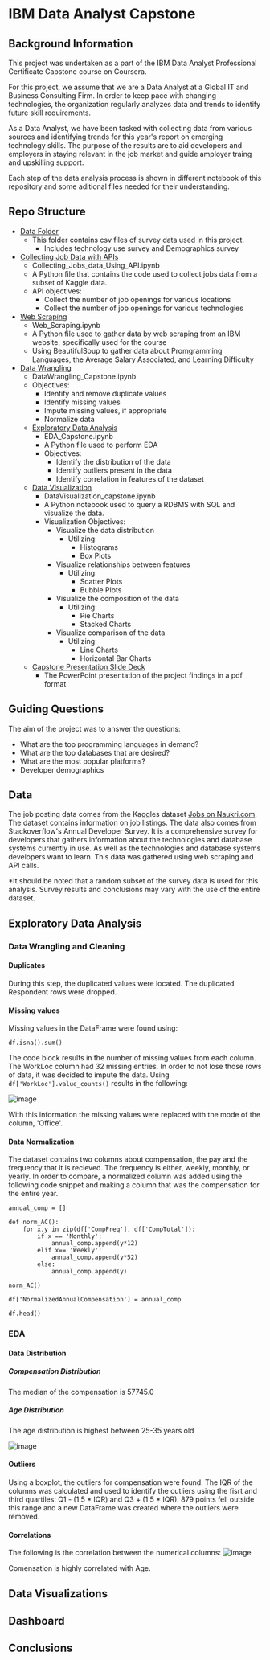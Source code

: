 # IBM Data Analyst Capstone

## Background Information
This project was undertaken as a part of the IBM Data Analyst Professional Certificate Capstone course on Coursera.

For this project, we assume that we are a Data Analyst at a Global IT and Business Consulting Firm. In order to keep pace with changing technologies, the organization regularly analyzes data and trends to identify future skill requirements.

As a Data Analyst, we have been tasked with collecting data from various sources and identifying trends for this year's report on emerging technology skills. The purpose of the results are to aid developers and employers in staying relevant in the job market and guide amployer traing and upskilling support. 

Each step of the data analysis process is shown in different notebook of this repository and some aditional files needed for their understanding.

## Repo Structure
- [Data Folder](https://github.com/nkiesz39/IBM_Data_Analyst_Capstone/tree/main/Data)
  - This folder contains csv files of survey data used in this project.
    - Includes technology use survey and Demographics survey
- [Collecting Job Data with APIs](https://github.com/nkiesz39/IBM_Data_Analyst_Capstone/blob/main/Collecting_Jobs_data_Using_API.ipynb)
  - Collecting_Jobs_data_Using_API.ipynb
  - A Python file that contains the code used to collect jobs data from a subset of Kaggle data.
  - API objectives:
    - Collect the number of job openings for various locations
    - Collect the number of job openings for various technologies
- [Web Scraping](https://github.com/nkiesz39/IBM_Data_Analyst_Capstone/blob/main/Web_Scraping_Capstone.ipynb)
    - Web_Scraping.ipynb
    - A Python file used to gather data by web scraping from an IBM website, specifically used for the course
    - Using BeautifulSoup to gather data about Promgramming Languages, the Average Salary Associated, and Learning Difficulty
- [Data Wrangling](https://github.com/nkiesz39/IBM_Data_Analyst_Capstone/blob/main/DataWrangling_Capstone.ipynb)
    - DataWrangling_Capstone.ipynb
    - Objectives:
      - Identify and remove duplicate values
      - Identify missing values
      - Impute missing values, if appropriate
      - Normalize data
  - [Exploratory Data Analysis](https://github.com/nkiesz39/IBM_Data_Analyst_Capstone/blob/main/ExploratoryDataAnalysis_Capstone.ipynb)
    - EDA_Capstone.ipynb
    - A Python file used to perform EDA
    - Objectives:
      - Identify the distribution of the data
      - Identify outliers present in the data
      - Identify correlation in features of the dataset
  - [Data Visualization](https://github.com/nkiesz39/IBM_Data_Analyst_Capstone/blob/main/DataVisualization_Capstone.ipynb)
    - DataVisualization_capstone.ipynb
    - A Python notebook used to query a RDBMS with SQL and visualize the data.
    - Visualization Objectives:
      - Visualize the data distribution
        - Utilizing:
          - Histograms
          - Box Plots
      - Visualize relationships between features
        - Utilizing:
          - Scatter Plots
          - Bubble Plots
      - Visualize the composition of the data
        - Utilizing:
          - Pie Charts
          - Stacked Charts
      - Visualize comparison of the data
        - Utilizing:
          - Line Charts
          - Horizontal Bar Charts
  - [Capstone Presentation Slide Deck](https://github.com/nkiesz39/IBM_Data_Analyst_Capstone/blob/main/capstone_presentation.pdf)
    - The PowerPoint presentation of the project findings in a pdf format

## Guiding Questions
The aim of the project was to answer the questions:
  - What are the top programming languages in demand?
  - What are the top databases that are desired?
  - What are the most popular platforms?
  - Developer demographics

## Data
The job posting data comes from the Kaggles dataset [Jobs on Naukri.com](https://www.kaggle.com/datasets/promptcloud/jobs-on-naukricom). The dataset contains information on job listings. The data also comes from Stackoverflow's Annual Developer Survey. It is a comprehensive survey for developers that gathers information about the technologies and database systems currently in use. As well as the technologies and database systems developers want to learn. This data was gathered using web scraping and API calls.

*It should be noted that a random subset of the survey data is used for this analysis. Survey results and conclusions may vary with the use of the entire dataset.
  
## Exploratory Data Analysis
### Data Wrangling and Cleaning
#### Duplicates
During this step, the duplicated values were located. The duplicated Respondent rows were dropped.
#### Missing values
Missing values in the DataFrame were found using:

```df.isna().sum() ```

The code block results in the number of missing values from each column. 
The WorkLoc column had 32 missing entries. In order to not lose those rows of data, it was decided to impute the data. Using ```df['WorkLoc'].value_counts()``` results in the following:

![image](https://github.com/nkiesz39/IBM_Data_Analyst_Capstone/assets/73789208/79187384-c7c7-441f-8a35-4b61a848eac6)

With this information the missing values were replaced with the mode of the column, 'Office'.
#### Data Normalization
The dataset contains two columns about compensation, the pay and the frequency that it is recieved. The frequency is either, weekly, monthly, or yearly. In order to compare, a normalized column was added using the following code snippet and making a column that was the compensation for the entire year. 
```
annual_comp = []

def norm_AC():
    for x,y in zip(df['CompFreq'], df['CompTotal']):
        if x == 'Monthly':
            annual_comp.append(y*12)
        elif x== 'Weekly':
            annual_comp.append(y*52)
        else:
            annual_comp.append(y)
            
norm_AC()

df['NormalizedAnnualCompensation'] = annual_comp

df.head()
```
### EDA
#### Data Distribution
##### Compensation Distribution
The median of the compensation is 57745.0

##### Age Distribution
The age distribution is highest between 25-35 years old 

![image](https://github.com/nkiesz39/IBM_Data_Analyst_Capstone/assets/73789208/df01d68f-df71-4287-aef4-51aaea6aa214)

#### Outliers
Using a boxplot, the outliers for compensation were found. The IQR of the columns was calculated and used to identify the outliers using the fisrt and third quartiles: Q1 - (1.5 * IQR) and Q3 + (1.5 * IQR). 879 points fell outside this range and a new DataFrame was created where the outliers were removed.

#### Correlations 
The following is the correlation between the numerical columns:
![image](https://github.com/nkiesz39/IBM_Data_Analyst_Capstone/assets/73789208/a8579483-ed7c-47af-8a71-24d9a909e580)

Comensation is highly correlated with Age. 
## Data Visualizations

## Dashboard

## Conclusions
